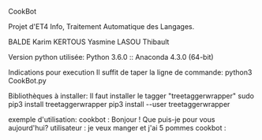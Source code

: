 CookBot

Projet d'ET4 Info, Traitement Automatique des Langages. 

BALDE Karim
KERTOUS Yasmine
LASOU Thibault

Version python utilisée:
 Python 3.6.0 :: Anaconda 4.3.0 (64-bit)

Indications pour execution Il suffit de taper la ligne de commande:
 python3 CookBot.py

Bibliothèques à installer:
Il faut installer le tagger "treetaggerwrapper"
 sudo pip3 install treetaggerwrapper
 pip3 install --user treetaggerwrapper

exemple d'utilisation:
cookbot : Bonjour ! Que puis-je pour vous aujourd'hui?
utilisateur : je veux manger et j'ai 5 pommes
cookbot :

